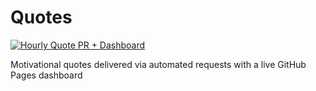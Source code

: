 # Quotes
[![Hourly Quote PR + Dashboard](https://github.com/Pandiyarajk/quotes/actions/workflows/hourly-quote-dashboard.yml/badge.svg)](https://github.com/Pandiyarajk/quotes/actions/workflows/hourly-quote-dashboard.yml)

Motivational quotes delivered via automated requests with a live GitHub Pages dashboard
